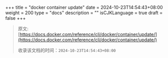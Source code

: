 +++
title = "docker container update"
date = 2024-10-23T14:54:43+08:00
weight = 200
type = "docs"
description = ""
isCJKLanguage = true
draft = false
+++

> 原文: [https://docs.docker.com/reference/cli/docker/container/update/](https://docs.docker.com/reference/cli/docker/container/update/)
>
> 收录该文档的时间：`2024-10-23T14:54:43+08:00`
